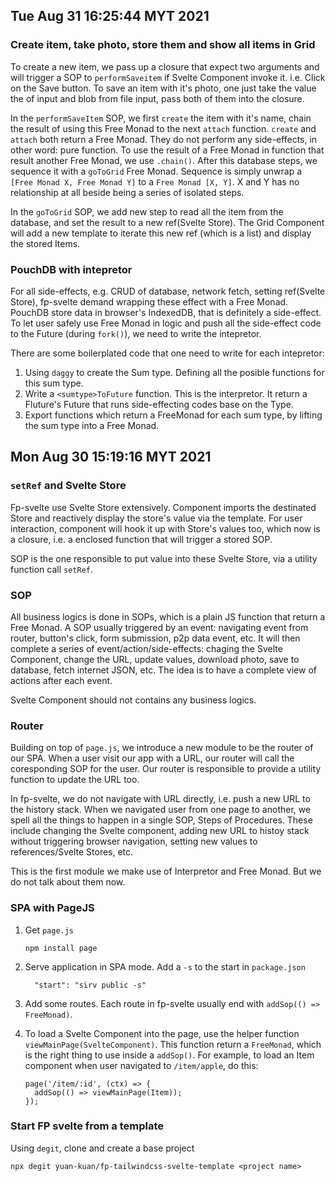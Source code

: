 ## Tue Aug 31 16:25:44 MYT 2021

### Create item, take photo, store them and show all items in Grid

To create a new item, we pass up a closure that expect two arguments and will trigger a SOP to `performSaveitem` if Svelte Component invoke it. i.e. Click on the Save button. To save an item with it's photo, one just take the value the of input and blob from file input, pass both of them into the closure.

In the `performSaveItem` SOP, we first `create` the item with it's name, chain the result of using this Free Monad to the next `attach` function. `create` and `attach` both return a Free Monad. They do not perform any side-effects, in other word: pure function. To use the result of a Free Monad in function that result another Free Monad, we use `.chain()`. After this database steps, we sequence it with a `goToGrid` Free Monad. Sequence is simply unwrap a `[Free Monad X, Free Monad Y]` to a `Free Monad [X, Y]`. X and Y has no relationship at all beside being a series of isolated steps.

In the `goToGrid` SOP, we add new step to read all the item from the database, and set the result to a new ref(Svelte Store). The Grid Component will add a new template to iterate this new ref (which is a list) and display the stored Items.

### PouchDB with intepretor

For all side-effects, e.g. CRUD of database, network fetch, setting ref(Svelte Store), fp-svelte demand wrapping these effect with a Free Monad. PouchDB store data in browser's IndexedDB, that is definitely a side-effect. To let user safely use Free Monad in logic and push all the side-effect code to the Future (during `fork()`), we need to write the intepretor.

There are some boilerplated code that one need to write for each intepretor:

1. Using `daggy` to create the Sum type. Defining all the posible functions for this sum type.
2. Write a `<sumtype>ToFuture` function. This is the interpretor. It return a Fluture's Future that runs side-effecting codes base on the Type.
3. Export functions which return a FreeMonad for each sum type, by lifting the sum type into a Free Monad.

## Mon Aug 30 15:19:16 MYT 2021

### `setRef` and Svelte Store

Fp-svelte use Svelte Store extensively. Component imports the destinated Store and reactively display the store's value via the template. For user interaction, component will hook it up with Store's values too, which now is a closure, i.e. a enclosed function that will trigger a stored SOP.

SOP is the one responsible to put value into these Svelte Store, via a utility function call `setRef`.

### SOP

All business logics is done in SOPs, which is a plain JS function that return a Free Monad. A SOP usually triggered by an event: navigating event from router, button's click, form submission, p2p data event, etc. It will then complete a series of event/action/side-effects: chaging the Svelte Component, change the URL, update values, download photo, save to database, fetch internet JSON, etc. The idea is to have a complete view of actions after each event.

Svelte Component should not contains any business logics.

### Router

Building on top of `page.js`, we introduce a new module to be the router of our SPA. When a user visit our app with a URL, our router will call the coresponding SOP for the user. Our router is responsible to provide a utility function to update the URL too.

In fp-svelte, we do not navigate with URL directly, i.e. push a new URL to the history stack. When we navigated user from one page to another, we spell all the things to happen in a single SOP, Steps of Procedures. These include changing the Svelte component, adding new URL to histoy stack without triggering browser navigation, setting new values to references/Svelte Stores, etc.

This is the first module we make use of Interpretor and Free Monad. But we do not talk about them now.

### SPA with PageJS

1. Get `page.js`

   ```'bash'
   npm install page
   ```

2. Serve application in SPA mode. Add a `-s` to the start in `package.json`

   ```'json'
     "start": "sirv public -s"
   ```

3. Add some routes. Each route in fp-svelte usually end with `addSop(() => FreeMonad)`.
4. To load a Svelte Component into the page, use the helper function `viewMainPage(SvelteComponent)`. This function return a `FreeMonad`, which is the right thing to use inside a `addSop()`. For example, to load an Item component when user navigated to `/item/apple`, do this:

   ```'js'
   page('/item/:id', (ctx) => {
     addSop(() => viewMainPage(Item));
   });
   ```

### Start FP svelte from a template

Using `degit`, clone and create a base project

```
npx degit yuan-kuan/fp-tailwindcss-svelte-template <project name>
```
